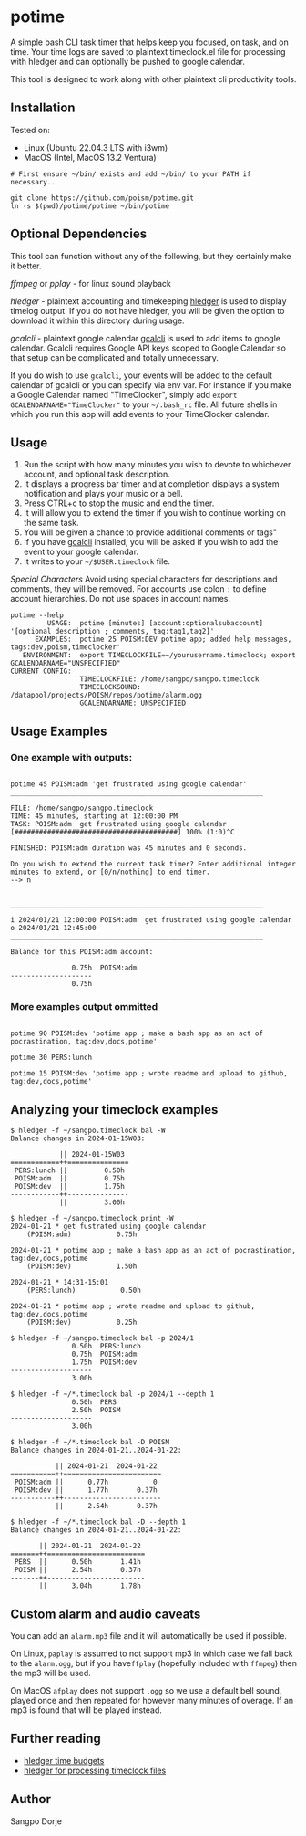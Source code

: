 # potime
A simple bash CLI task timer that helps keep you focused, on task, and on time.
Your time logs are saved to plaintext timeclock.el file for processing with hledger and can optionally be pushed to google calendar.

This tool is designed to work along with other plaintext cli productivity tools.


## Installation

Tested on:
- Linux (Ubuntu 22.04.3 LTS with i3wm)
- MacOS (Intel, MacOS 13.2 Ventura)


```
# First ensure ~/bin/ exists and add ~/bin/ to your PATH if necessary..

git clone https://github.com/poism/potime.git
ln -s $(pwd)/potime/potime ~/bin/potime

```

## Optional Dependencies

This tool can function without any of the following, but they certainly make it better.

*ffmpeg* or *pplay* - for linux sound playback

*hledger* - plaintext accounting and timekeeping
[hledger](https://hledger.org/) is used to display timelog output.
If you do not have hledger, you will be given the option to download it within this directory during usage.

*gcalcli* - plaintext google calendar
[gcalcli](https://github.com/insanum/gcalcli) is used to add items to google calendar.
Gcalcli requires Google API keys scoped to Google Calendar so that setup can be complicated and totally unnecessary.

If you do wish to use `gcalcli`, your events will be added to the default calendar of gcalcli or you can specify via env var.
For instance if you make a Google Calendar named "TimeClocker", simply add `export GCALENDARNAME="TimeClocker"` to your `~/.bash_rc` file.
All future shells in which you run this app will add events to your TimeClocker calendar.



## Usage

1. Run the script with how many minutes you wish to devote to whichever account, and optional task description.
2. It displays a progress bar timer and at completion displays a system notification and plays your music or a bell.
3. Press CTRL+c to stop the music and end the timer.
4. It will allow you to extend the timer if you wish to continue working on the same task.
5. You will be given a chance to provide additional comments or tags"
6. If you have [gcalcli](https://github.com/insanum/gcalcli) installed, you will be asked if you wish to add the event to your google calendar.
7. It writes to your `~/$USER.timeclock` file.


*Special Characters*
Avoid using special characters for descriptions and comments, they will be removed.
For accounts use colon `:` to define account hierarchies. Do not use spaces in account names.


```
potime --help
         USAGE:  potime [minutes] [account:optionalsubaccount] '[optional description ; comments, tag:tag1,tag2]'
      EXAMPLES:  potime 25 POISM:DEV potime app; added help messages, tags:dev,poism,timeclocker'
   ENVIRONMENT:  export TIMECLOCKFILE=~/yourusername.timeclock; export GCALENDARNAME="UNSPECIFIED"
CURRENT CONFIG:
                 TIMECLOCKFILE: /home/sangpo/sangpo.timeclock
                 TIMECLOCKSOUND: /datapool/projects/POISM/repos/potime/alarm.ogg
                 GCALENDARNAME: UNSPECIFIED
```

## Usage Examples


### One example with outputs:
```

potime 45 POISM:adm 'get frustrated using google calendar'
______________________________________________________________

FILE: /home/sangpo/sangpo.timeclock
TIME: 45 minutes, starting at 12:00:00 PM
TASK: POISM:adm  get frustrated using google calendar
[########################################] 100% (1:0)^C

FINISHED: POISM:adm duration was 45 minutes and 0 seconds.

Do you wish to extend the current task timer? Enter additional integer minutes to extend, or [0/n/nothing] to end timer.
--> n


______________________________________________________________

i 2024/01/21 12:00:00 POISM:adm  get frustrated using google calendar
o 2024/01/21 12:45:00
______________________________________________________________

Balance for this POISM:adm account:

               0.75h  POISM:adm
--------------------
               0.75h

```

### More examples output ommitted

```

potime 90 POISM:dev 'potime app ; make a bash app as an act of pocrastination, tag:dev,docs,potime'

potime 30 PERS:lunch 

potime 15 POISM:dev 'potime app ; wrote readme and upload to github, tag:dev,docs,potime'

```

## Analyzing your timeclock examples

```
$ hledger -f ~/sangpo.timeclock bal -W
Balance changes in 2024-01-15W03:

            || 2024-01-15W03 
============++===============
 PERS:lunch ||         0.50h 
 POISM:adm  ||         0.75h 
 POISM:dev  ||         1.75h 
------------++---------------
            ||         3.00h 

```

```
$ hledger -f ~/sangpo.timeclock print -W
2024-01-21 * get fustrated using google calendar
    (POISM:adm)           0.75h

2024-01-21 * potime app ; make a bash app as an act of pocrastination, tag:dev,docs,potime
    (POISM:dev)           1.50h

2024-01-21 * 14:31-15:01
    (PERS:lunch)           0.50h

2024-01-21 * potime app ; wrote readme and upload to github, tag:dev,docs,potime
    (POISM:dev)           0.25h

```

```
$ hledger -f ~/sangpo.timeclock bal -p 2024/1
               0.50h  PERS:lunch
               0.75h  POISM:adm
               1.75h  POISM:dev
--------------------
               3.00h

```

```
$ hledger -f ~/*.timeclock bal -p 2024/1 --depth 1
               0.50h  PERS
               2.50h  POISM
--------------------
               3.00h

```

```
$ hledger -f ~/*.timeclock bal -D POISM
Balance changes in 2024-01-21..2024-01-22:

           || 2024-01-21  2024-01-22 
===========++========================
 POISM:adm ||      0.77h           0 
 POISM:dev ||      1.77h       0.37h 
-----------++------------------------
           ||      2.54h       0.37h 
```

```
$ hledger -f ~/*.timeclock bal -D --depth 1
Balance changes in 2024-01-21..2024-01-22:

       || 2024-01-21  2024-01-22 
=======++========================
 PERS  ||      0.50h       1.41h 
 POISM ||      2.54h       0.37h 
-------++------------------------
       ||      3.04h       1.78h 
```

## Custom alarm and audio caveats

You can add an `alarm.mp3` file and it will automatically be used if possible.

On Linux, `paplay` is assumed to not support mp3 in which case we fall back to the `alarm.ogg`, but if you have`ffplay` (hopefully included with `ffmpeg`) then the mp3 will be used.

On MacOS `afplay` does not support `.ogg` so we use a default bell sound, played once and then repeated for however many minutes of overage. If an mp3 is found that will be played instead.



## Further reading

- [hledger time budgets](https://hledger.org/time-planning.html#how-to-set-up-a-time-budget)
- [hledger for processing timeclock files](https://hledger.org/1.32/hledger.html#timeclock)

## Author
Sangpo Dorje
